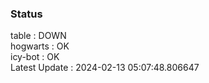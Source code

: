 ### Status


table : DOWN  
hogwarts : OK  
icy-bot : OK  
Latest Update : 2024-02-13 05:07:48.806647
